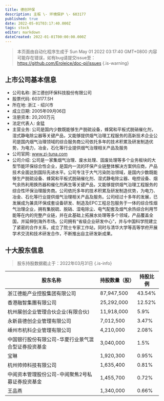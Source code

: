 ```yaml
---
title: 德创环保
description: 主板 \- 环境保护 \- 603177
published: true
date: 2022-05-01T03:17:40.000Z
tags: stock
editor: markdown
dateCreated: 2022-01-01T00:00:00.000Z
---
```


> 本页面由自动化程序生成于 Sun May 01 2022 03:17:40 GMT+0800
> 内容可能存在错误，如有bug请提交issue至：https://github.com/Eroleice/doc-pi/issues
{.is-warning}

## 上市公司基本信息
- 公司名称: 浙江德创环保科技股份有限公司
- 股票代码: 603177.SH
- 所在地: 浙江 - 绍兴市
- 成立日期: 2005年09月06日
- 注册资本: 20,200万元
- 法定代表人: 金猛
- 主营业务: 公司是国内少数既能够生产脱硫设备，蜂窝和平板式脱硝催化剂，湿式静电除尘器等关键产品，又能够提供烟气治理工程服务的高新技术企业公司是国内烟气治理领域的综合服务商公司依托多年的技术积累及研发制造优势，为电力，冶金，石化等行业提供烟气治理相关产品及服务
- 公司官网: www.zj-tuna.com
- 公司介绍: 公司是一家集烟气治理、废水处理、固废处理等多个业务板块的大型节能环保综合性企业，是国内一流的环保产业链整体解决方案供应商，产品技术全面达到国际先进水平。公司专注于大气污染防治领域，是国内少数既能够生产脱硫设备、蜂窝和平板式脱硝催化剂、湿式静电除尘器、电控设备、烟气余热利用换热器和催化剂再生等关键产品，又能够提供烟气治理工程服务的综合性环保治理服务商。公司依托多年的技术积累及研发制造优势，为电力、冶金、石化等行业提供烟气治理相关产品及服务。公司经过十多年的发展，已发展成为兼具环保成套设备研发、制造及EPC工程总包服务于一体的综合性烟气治理企业，拥有集脱硫、脱硝、湿电除尘、电气配套及烟气余热综合利用节能等在内的完整产业链，并在此基础上拓展水处理等多个领域，产品覆盖全国，并延伸到海外市场。公司拥有“省级企业研发中心”，并与中国科学院建立了紧密的合作关系，成立了院士专家工作站，同时与清华大学等高等学府开展学术交流和技术研发合作，不断推出自主研发新成果。


## 十大股东信息
> 股东持股数据截止于：2022年03月31日
{.is-info}

| 股东名称 | 持股数量（股） | 持股比例 |
| --- | --- | --- |
| 浙江德能产业控股集团有限公司 | 87,947,500 | 43.54% |
| 香港融智集團有限公司 | 25,292,000 | 12.52% |
| 杭州展创企业管理合伙企业(有限合伙) | 11,918,000 | 5.9% |
| 永新县德创企业管理有限公司 | 7,012,500 | 3.47% |
| 嵊州市杭科企业管理有限公司 | 4,210,000 | 2.08% |
| 中国银行股份有限公司-华夏行业景气混合型证券投资基金 | 3,040,000 | 1.5% |
| 宝琳 | 1,920,300 | 0.95% |
| 杭州帅帅科技有限公司 | 1,635,400 | 0.81% |
| 中阅资本管理股份公司-中阅聚焦2号私募证券投资基金 | 1,455,700 | 0.72% |
| 王品燕 | 1,340,000 | 0.66% |




